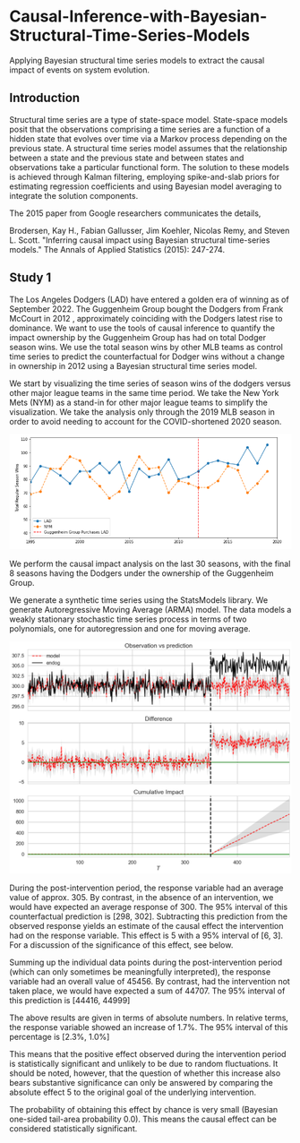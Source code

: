 # Causal-Inference-with-Bayesian-Structural-Time-Series-Models
Applying Bayesian structural time series models to extract the causal impact of events on system evolution.

## Introduction

Structural time series are a type of state-space model. State-space models posit that the observations 
comprising a time series are a function of a hidden state that evolves over time via a Markov process 
depending on the previous state. A structural time series model assumes that the relationship between 
a state and the previous state and between states and observations take a particular functional form. 
The solution to these models is achieved through Kalman filtering, employing spike-and-slab priors 
for estimating regression coefficients and using Bayesian model averaging to integrate the solution 
components.

The  2015  paper from Google researchers communicates the details,

Brodersen, Kay H., Fabian Gallusser, Jim Koehler, Nicolas Remy, and Steven L. Scott. 
"Inferring causal impact using Bayesian structural time-series models." The Annals of 
Applied Statistics (2015): 247-274.

## Study 1

The Los Angeles Dodgers (LAD) have entered a golden era of winning as of September 2022. The 
Guggenheim Group bought the Dodgers from Frank McCourt in 2012 , approximately coinciding with 
the Dodgers latest rise to dominance. We want to use the tools of causal inference to quantify 
the impact ownership by the Guggenheim Group has had on total Dodger season wins. We use the total 
season wins by other MLB teams as control time series to predict the counterfactual for Dodger wins 
without a change in ownership in  2012  using a Bayesian structural time series model.

We start by visualizing the time series of season wins of the dodgers versus other major league 
teams in the same time period. We take the New York Mets (NYM) as a stand-in for other major league 
teams to simplify the visualization. We take the analysis only through the  2019  MLB season in order 
to avoid needing to account for the COVID-shortened  2020  season.

![](img/time_series_1.png)

We perform the causal impact analysis on the last  30  seasons, 
with the final  8  seasons having the Dodgers under the ownership of the Guggenheim Group.

We generate a synthetic time series using the StatsModels library. We generate Autoregressive 
Moving Average (ARMA) model. The data models a weakly stationary stochastic time series process 
in terms of two polynomials, one for autoregression and one for moving average.

![](img/causal_imact_series_1.png)

During the post-intervention period, the response variable had an average value of approx. 305. By contrast, in the absence of an intervention, we would have expected an average response of 300. The 95% interval of this counterfactual prediction is [298, 302]. Subtracting this prediction from the observed response yields an estimate of the causal effect the intervention had on the response variable. This effect is 5 with a 95% interval of [6, 3]. For a discussion of the significance of this effect, see below.

Summing up the individual data points during the post-intervention period (which can only sometimes be meaningfully interpreted), the response variable had an overall value of 45456. By contrast, had the intervention not taken place, we would have expected a sum of 44707. The 95% interval of this prediction is [44416, 44999]

The above results are given in terms of absolute numbers. In relative terms, the response variable showed an increase of 1.7%. The 95% interval of this percentage is [2.3%, 1.0%]

This means that the positive effect observed during the intervention period is statistically significant and unlikely to be due to random fluctuations. It should be noted, however, that the question of whether this increase also bears substantive significance can only be answered by comparing the absolute effect 5 to the original goal of the underlying intervention.

The probability of obtaining this effect by chance is very small (Bayesian one-sided tail-area probability 0.0). This means the causal effect can be considered statistically significant.